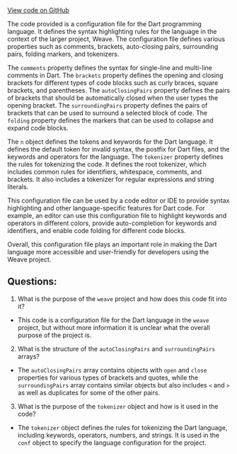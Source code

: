 [View code on GitHub](https://github.com/wandb/weave/weave/frontend/assets/dart.11a612f1.js)

The code provided is a configuration file for the Dart programming language. It defines the syntax highlighting rules for the language in the context of the larger project, Weave. The configuration file defines various properties such as comments, brackets, auto-closing pairs, surrounding pairs, folding markers, and tokenizers. 

The `comments` property defines the syntax for single-line and multi-line comments in Dart. The `brackets` property defines the opening and closing brackets for different types of code blocks such as curly braces, square brackets, and parentheses. The `autoClosingPairs` property defines the pairs of brackets that should be automatically closed when the user types the opening bracket. The `surroundingPairs` property defines the pairs of brackets that can be used to surround a selected block of code. The `folding` property defines the markers that can be used to collapse and expand code blocks.

The `n` object defines the tokens and keywords for the Dart language. It defines the default token for invalid syntax, the postfix for Dart files, and the keywords and operators for the language. The `tokenizer` property defines the rules for tokenizing the code. It defines the root tokenizer, which includes common rules for identifiers, whitespace, comments, and brackets. It also includes a tokenizer for regular expressions and string literals.

This configuration file can be used by a code editor or IDE to provide syntax highlighting and other language-specific features for Dart code. For example, an editor can use this configuration file to highlight keywords and operators in different colors, provide auto-completion for keywords and identifiers, and enable code folding for different code blocks. 

Overall, this configuration file plays an important role in making the Dart language more accessible and user-friendly for developers using the Weave project.
## Questions: 
 1. What is the purpose of the `weave` project and how does this code fit into it?
- This code is a configuration file for the Dart language in the `weave` project, but without more information it is unclear what the overall purpose of the project is.

2. What is the structure of the `autoClosingPairs` and `surroundingPairs` arrays?
- The `autoClosingPairs` array contains objects with `open` and `close` properties for various types of brackets and quotes, while the `surroundingPairs` array contains similar objects but also includes `<` and `>` as well as duplicates for some of the other pairs.

3. What is the purpose of the `tokenizer` object and how is it used in the code?
- The `tokenizer` object defines the rules for tokenizing the Dart language, including keywords, operators, numbers, and strings. It is used in the `conf` object to specify the language configuration for the project.